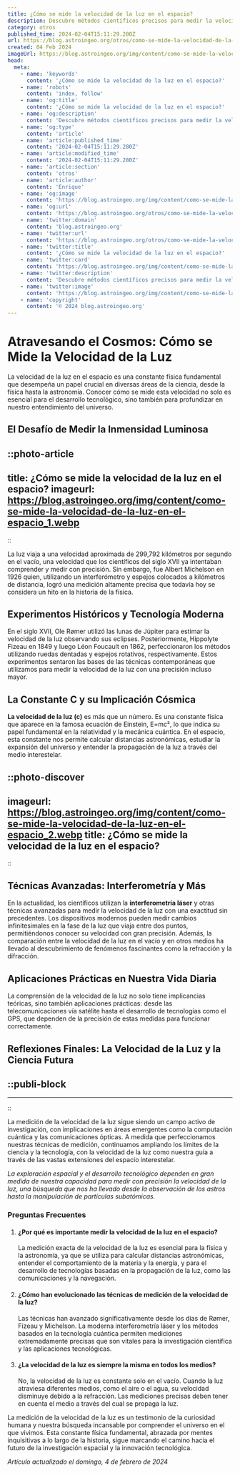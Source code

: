 ```yaml
---
title: ¿Cómo se mide la velocidad de la luz en el espacio?
description: Descubre métodos científicos precisos para medir la velocidad de la luz en el cosmos y entiende su importancia en la física moderna.
category: otros
published_time: 2024-02-04T15:11:29.280Z
url: https://blog.astroingeo.org/otros/como-se-mide-la-velocidad-de-la-luz-en-el-espacio
created: 04 Feb 2024
imageUrl: https://blog.astroingeo.org/img/content/como-se-mide-la-velocidad-de-la-luz-en-el-espacio_1.webp
head:
  meta:
    - name: 'keywords'
      content: '¿Cómo se mide la velocidad de la luz en el espacio?'
    - name: 'robots'
      content: 'index, follow'
    - name: 'og:title'
      content: '¿Cómo se mide la velocidad de la luz en el espacio?'
    - name: 'og:description'
      content: 'Descubre métodos científicos precisos para medir la velocidad de la luz en el cosmos y entiende su importancia en la física moderna.'
    - name: 'og:type'
      content: 'article'
    - name: 'article:published_time'
      content: '2024-02-04T15:11:29.280Z'
    - name: 'article:modified_time'
      content: '2024-02-04T15:11:29.280Z'
    - name: 'article:section'
      content: 'otros'
    - name: 'article:author'
      content: 'Enrique'
    - name: 'og:image'
      content: 'https://blog.astroingeo.org/img/content/como-se-mide-la-velocidad-de-la-luz-en-el-espacio_1.webp'
    - name: 'og:url'
      content: 'https://blog.astroingeo.org/otros/como-se-mide-la-velocidad-de-la-luz-en-el-espacio'
    - name: 'twitter:domain'
      content: 'blog.astroingeo.org'
    - name: 'twitter:url'
      content: 'https://blog.astroingeo.org/otros/como-se-mide-la-velocidad-de-la-luz-en-el-espacio'
    - name: 'twitter:title'
      content: '¿Cómo se mide la velocidad de la luz en el espacio?'
    - name: 'twitter:card'
      content: 'https://blog.astroingeo.org/img/content/como-se-mide-la-velocidad-de-la-luz-en-el-espacio_1.webp'
    - name: 'twitter:description'
      content: 'Descubre métodos científicos precisos para medir la velocidad de la luz en el cosmos y entiende su importancia en la física moderna.'
    - name: 'twitter:image'
      content: 'https://blog.astroingeo.org/img/content/como-se-mide-la-velocidad-de-la-luz-en-el-espacio_1.webp'
    - name: 'copyright'
      content: '© 2024 blog.astroingeo.org'
---
```

# Atravesando el Cosmos: Cómo se Mide la Velocidad de la Luz

La velocidad de la luz en el espacio es una constante física fundamental que desempeña un papel crucial en diversas áreas de la ciencia, desde la física hasta la astronomía. Conocer cómo se mide esta velocidad no solo es esencial para el desarrollo tecnológico, sino también para profundizar en nuestro entendimiento del universo.

## El Desafío de Medir la Inmensidad Luminosa
 

::photo-article
---
title: ¿Cómo se mide la velocidad de la luz en el espacio?
imageurl: https://blog.astroingeo.org/img/content/como-se-mide-la-velocidad-de-la-luz-en-el-espacio_1.webp
---
::


La luz viaja a una velocidad aproximada de 299,792 kilómetros por segundo en el vacío, una velocidad que los científicos del siglo XVII ya intentaban comprender y medir con precisión. Sin embargo, fue Albert Michelson en 1926 quien, utilizando un interferómetro y espejos colocados a kilómetros de distancia, logró una medición altamente precisa que todavía hoy se considera un hito en la historia de la física.

## Experimentos Históricos y Tecnología Moderna

En el siglo XVII, Ole Rømer utilizó las lunas de Júpiter para estimar la velocidad de la luz observando sus eclipses. Posteriormente, Hippolyte Fizeau en 1849 y luego Léon Foucault en 1862, perfeccionaron los métodos utilizando ruedas dentadas y espejos rotativos, respectivamente. Estos experimentos sentaron las bases de las técnicas contemporáneas que utilizamos para medir la velocidad de la luz con una precisión incluso mayor.

## La Constante C y su Implicación Cósmica

**La velocidad de la luz (c)** es más que un número. Es una constante física que aparece en la famosa ecuación de Einstein, E=mc², lo que indica su papel fundamental en la relatividad y la mecánica cuántica. En el espacio, esta constante nos permite calcular distancias astronómicas, estudiar la expansión del universo y entender la propagación de la luz a través del medio interestelar.


::photo-discover
---
imageurl: https://blog.astroingeo.org/img/content/como-se-mide-la-velocidad-de-la-luz-en-el-espacio_2.webp
title: ¿Cómo se mide la velocidad de la luz en el espacio?
---
::


## Técnicas Avanzadas: Interferometría y Más

En la actualidad, los científicos utilizan la **interferometría láser** y otras técnicas avanzadas para medir la velocidad de la luz con una exactitud sin precedentes. Los dispositivos modernos pueden medir cambios infinitesimales en la fase de la luz que viaja entre dos puntos, permitiéndonos conocer su velocidad con gran precisión. Además, la comparación entre la velocidad de la luz en el vacío y en otros medios ha llevado al descubrimiento de fenómenos fascinantes como la refracción y la difracción.

## Aplicaciones Prácticas en Nuestra Vida Diaria

La comprensión de la velocidad de la luz no solo tiene implicancias teóricas, sino también aplicaciones prácticas: desde las telecomunicaciones vía satélite hasta el desarrollo de tecnologías como el GPS, que dependen de la precisión de estas medidas para funcionar correctamente.

## Reflexiones Finales: La Velocidad de la Luz y la Ciencia Futura


  ::publi-block
  ---
  ---
  ::
  
  
La medición de la velocidad de la luz sigue siendo un campo activo de investigación, con implicaciones en áreas emergentes como la computación cuántica y las comunicaciones ópticas. A medida que perfeccionamos nuestras técnicas de medición, continuamos ampliando los límites de la ciencia y la tecnología, con la velocidad de la luz como nuestra guía a través de las vastas extensiones del espacio interestelar.

*La exploración espacial y el desarrollo tecnológico dependen en gran medida de nuestra capacidad para medir con precisión la velocidad de la luz, una búsqueda que nos ha llevado desde la observación de los astros hasta la manipulación de partículas subatómicas.*

### Preguntas Frecuentes

1. #### ¿Por qué es importante medir la velocidad de la luz en el espacio?

   La medición exacta de la velocidad de la luz es esencial para la física y la astronomía, ya que se utiliza para calcular distancias astronómicas, entender el comportamiento de la materia y la energía, y para el desarrollo de tecnologías basadas en la propagación de la luz, como las comunicaciones y la navegación.

2. #### ¿Cómo han evolucionado las técnicas de medición de la velocidad de la luz?

   Las técnicas han avanzado significativamente desde los días de Rømer, Fizeau y Michelson. La moderna interferometría láser y los métodos basados en la tecnología cuántica permiten mediciones extremadamente precisas que son vitales para la investigación científica y las aplicaciones tecnológicas.

3. #### ¿La velocidad de la luz es siempre la misma en todos los medios?

   No, la velocidad de la luz es constante solo en el vacío. Cuando la luz atraviesa diferentes medios, como el aire o el agua, su velocidad disminuye debido a la refracción. Las mediciones precisas deben tener en cuenta el medio a través del cual se propaga la luz.

La medición de la velocidad de la luz es un testimonio de la curiosidad humana y nuestra búsqueda incansable por comprender el universo en el que vivimos. Esta constante física fundamental, abrazada por mentes inquisitivas a lo largo de la historia, sigue marcando el camino hacia el futuro de la investigación espacial y la innovación tecnológica.

_Artículo actualizado el domingo, 4 de febrero de 2024_